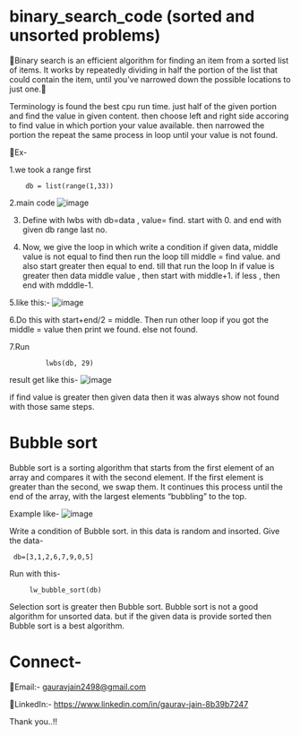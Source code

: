 # binary_search_code (sorted and unsorted problems)

🌟Binary search is an efficient algorithm for finding an item from a sorted list of items. It works by repeatedly dividing in half the portion of the list that could contain the item, until you've narrowed down the possible locations to just one.🌟

Terminology is found the best cpu run time. just half of the given portion and find the value in given content. then choose left and right side accoring to find value in which portion your value available. then narrowed the portion the repeat the same process in loop until your value is not found.

💢Ex-

1.we took a range first

        db = list(range(1,33))             
2.main code
![image](https://github.com/GAURAVJAIN2498/binary_search_code/assets/136182348/187f79b5-144b-4e7b-a107-f169cc02f6f2)

3. Define with lwbs with db=data , value= find. start with 0. and end with given db range last no.

4. Now, we give the loop in which write a condition if given data, middle value is not equal to find then run the loop till middle = find value. and also start greater then equal to end. till that run the loop
In if value is greater then data middle value , then start with middle+1. if less , then end with mdddle-1.

5.like this:-
![image](https://github.com/GAURAVJAIN2498/binary_search_code/assets/136182348/2cadcae2-6dc0-450e-87a7-e464465b0720)

6.Do this with start+end/2 = middle. Then run other loop if you got the middle = value then print we found. else not found.

7.Run

             lwbs(db, 29)
             
result get like this- 
![image](https://github.com/GAURAVJAIN2498/binary_search_code/assets/136182348/2d9c3349-6cc9-4897-b0a5-480783a0a8f0)


if find value is greater then given data then it was always show not found with those same steps.

# Bubble sort

Bubble sort is a sorting algorithm that starts from the first element of an array and compares it with the second element. If the first element is greater than the second, we swap them. It continues this process until the end of the array, with the largest elements “bubbling” to the top.

Example like- ![image](https://github.com/GAURAVJAIN2498/binary_search_code/assets/136182348/fabae948-c9bf-4608-b5e2-b0bf1415335b)

Write a condition of Bubble sort. in this data is random and insorted.
 Give the data-
 
     db=[3,1,2,6,7,9,0,5]

Run with this-
        
         lw_bubble_sort(db)

Selection sort is greater then Bubble sort.
Bubble sort is not a good algorithm for unsorted data. but if the given data is provide sorted then Bubble sort is a best algorithm.



# Connect-

📩Email:- gauravjain2498@gmail.com

🧷LinkedIn:- https://www.linkedin.com/in/gaurav-jain-8b39b7247

Thank you..!!


